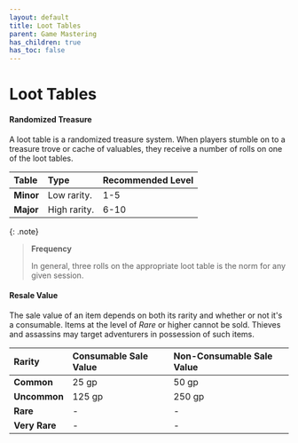 ```yaml
---
layout: default
title: Loot Tables
parent: Game Mastering
has_children: true
has_toc: false
---
```


# Loot Tables

#### Randomized Treasure

A loot table is a randomized treasure system. When players stumble on to a treasure trove or cache of valuables, they receive a number of rolls on one of the loot tables.

| Table     | Type         | Recommended Level |
| :-------- | :----------- | :---------------- |
| **Minor** | Low rarity.  | 1-5               |
| **Major** | High rarity. | 6-10              |

{: .note}
> **Frequency**
>
> In general, three rolls on the appropriate loot table is the norm for any given session. 

#### Resale Value

The sale value of an item depends on both its rarity and whether or not it's a consumable. Items at the level of _Rare_  or higher cannot be sold. Thieves and assassins may target adventurers in possession of such items.

| Rarity        | Consumable Sale Value | Non-Consumable Sale Value |
| :------------ | :-------------------- | :------------------------ |
| **Common**    | 25 gp                 | 50 gp                     |
| **Uncommon**  | 125 gp                | 250 gp                    |
| **Rare**      | -                     | -                         |
| **Very Rare** | -                     | -                         |
